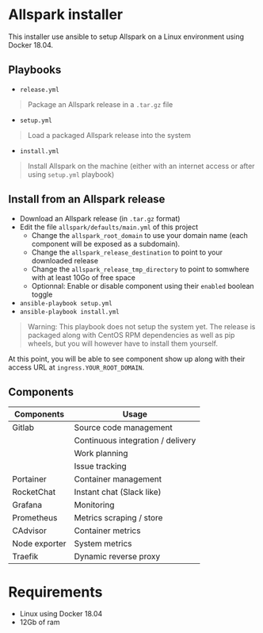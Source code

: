 # Allspark installer

This installer use ansible to setup Allspark on a Linux environment using Docker 18.04.

## Playbooks

- `release.yml`

> Package an Allspark release in a `.tar.gz` file

- `setup.yml`

> Load a packaged Allspark release into the system

- `install.yml`

> Install Allspark on the machine (either with an internet access or after using `setup.yml` playbook)


## Install from an Allspark release

- Download an Allspark release (in `.tar.gz` format)
- Edit the file `allspark/defaults/main.yml` of this project
  - Change the `allspark_root_domain` to use your domain name
    (each component will be exposed as a subdomain).
  - Change the `allspark_release_destination` to point to your downloaded release
  - Change the `allspark_release_tmp_directory` to point to somwhere with at least 10Go of free space
  - Optionnal: Enable or disable component using their `enabled` boolean toggle
- `ansible-playbook setup.yml`
- `ansible-playbook install.yml`

> Warning: This playbook does not setup the system yet. The release is packaged along with
CentOS RPM dependencies as well as pip wheels, but you will however have to install them yourself.

At this point, you will be able to see component show up along with their access URL
at `ingress.YOUR_ROOT_DOMAIN`.

## Components

| Components    | Usage                             |
| ------------- | --------------------------------- |
| Gitlab        | Source code management            |
|               | Continuous integration / delivery |
|               | Work planning                     |
|               | Issue tracking                    |
| Portainer     | Container management              |
| RocketChat    | Instant chat (Slack like)         |
| Grafana       | Monitoring                        |
| Prometheus    | Metrics scraping / store          |
| CAdvisor      | Container metrics                 |
| Node exporter | System metrics                    |
| Traefik       | Dynamic reverse proxy             |


# Requirements

- Linux using Docker 18.04
- 12Gb of ram
